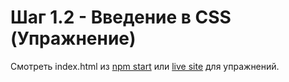 # Шаг 1.2 - Введение в CSS (Упражнение)

Смотреть index.html из [npm start](http://localhost:8080/step1-02/exercise/) или [live site](https://microsoft.github.io/frontend-bootcamp/step1-02/exercise/) для упражнений.
